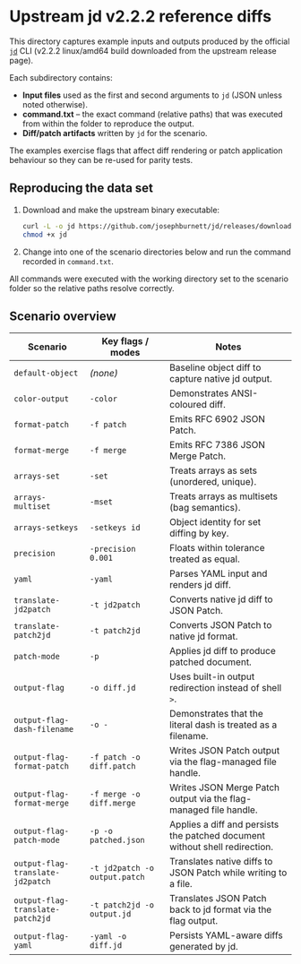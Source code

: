 # Upstream jd v2.2.2 reference diffs

This directory captures example inputs and outputs produced by the official [`jd`](https://github.com/josephburnett/jd) CLI (v2.2.2 linux/amd64 build downloaded from the upstream release page).

Each subdirectory contains:

- **Input files** used as the first and second arguments to `jd` (JSON unless noted otherwise).
- **command.txt** – the exact command (relative paths) that was executed from within the folder to reproduce the output.
- **Diff/patch artifacts** written by `jd` for the scenario.

The examples exercise flags that affect diff rendering or patch application behaviour so they can be re-used for parity tests.

## Reproducing the data set

1. Download and make the upstream binary executable:
   ```bash
   curl -L -o jd https://github.com/josephburnett/jd/releases/download/v2.2.2/jd-amd64-linux
   chmod +x jd
   ```
2. Change into one of the scenario directories below and run the command recorded in `command.txt`.

All commands were executed with the working directory set to the scenario folder so the relative paths resolve correctly.

## Scenario overview

| Scenario | Key flags / modes | Notes |
| --- | --- | --- |
| `default-object` | *(none)* | Baseline object diff to capture native jd output. |
| `color-output` | `-color` | Demonstrates ANSI-coloured diff. |
| `format-patch` | `-f patch` | Emits RFC 6902 JSON Patch. |
| `format-merge` | `-f merge` | Emits RFC 7386 JSON Merge Patch. |
| `arrays-set` | `-set` | Treats arrays as sets (unordered, unique). |
| `arrays-multiset` | `-mset` | Treats arrays as multisets (bag semantics). |
| `arrays-setkeys` | `-setkeys id` | Object identity for set diffing by key. |
| `precision` | `-precision 0.001` | Floats within tolerance treated as equal. |
| `yaml` | `-yaml` | Parses YAML input and renders jd diff. |
| `translate-jd2patch` | `-t jd2patch` | Converts native jd diff to JSON Patch. |
| `translate-patch2jd` | `-t patch2jd` | Converts JSON Patch to native jd format. |
| `patch-mode` | `-p` | Applies jd diff to produce patched document. |
| `output-flag` | `-o diff.jd` | Uses built-in output redirection instead of shell `>`.
| `output-flag-dash-filename` | `-o -` | Demonstrates that the literal dash is treated as a filename.
| `output-flag-format-patch` | `-f patch -o diff.patch` | Writes JSON Patch output via the flag-managed file handle.
| `output-flag-format-merge` | `-f merge -o diff.merge` | Writes JSON Merge Patch output via the flag-managed file handle.
| `output-flag-patch-mode` | `-p -o patched.json` | Applies a diff and persists the patched document without shell redirection.
| `output-flag-translate-jd2patch` | `-t jd2patch -o output.patch` | Translates native diffs to JSON Patch while writing to a file.
| `output-flag-translate-patch2jd` | `-t patch2jd -o output.jd` | Translates JSON Patch back to jd format via the flag output.
| `output-flag-yaml` | `-yaml -o diff.jd` | Persists YAML-aware diffs generated by jd.

